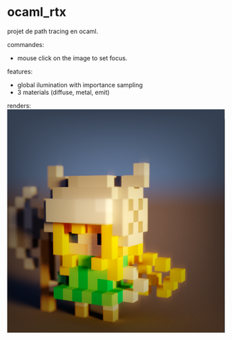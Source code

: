 # ocaml_rtx

projet de path tracing en ocaml.

commandes:
  - mouse click on the image to set focus.

features:
  - global ilumination with importance sampling
  - 3 materials (diffuse, metal, emit)

renders:
 ![Alt text](./renders/chr_knight_dof.png?raw=true "Title")
